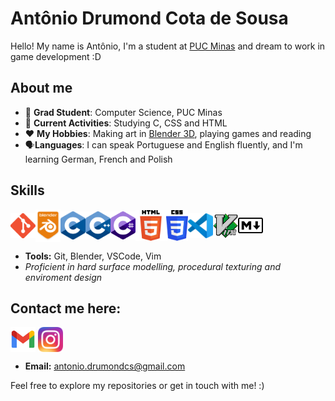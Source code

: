 # Antônio Drumond Cota de Sousa

Hello! My name is Antônio, I'm a student at [PUC Minas](https://www.pucminas.br/destaques/Paginas/default.aspx) and dream to work in game development :D


<h2> About me </h2>

- 📖 **Grad Student**: Computer Science, PUC Minas
- 🌱 **Current Activities**: Studying C, CSS and HTML
- ❤️ **My Hobbies**: Making art in [Blender 3D](https://blender.org), playing games and reading
- 🗣️**Languages**: I can speak Portuguese and English fluently, and I'm learning German, French and Polish


## Skills

<img src="Images/Git.png" alt="Git" style="width:40px;" align="center"><img src="Images/Blender.png" alt="Blender" style="width:40px;" align="center"><img src="Images/C.png" alt="C" style="width:40px;" align="center"><img src="Images/CPP.png" alt="CPP" style="width:40px;" align="center"><img src="Images/Csharp.png" alt="Csharp" style="width:40px;" align="center"><img src="Images/HTML5.png" alt="HTML5" style="width:49px;" align="center"><img src="Images/CSS3.png" alt="CSS3" style="width:35px;" align="center"><img src="Images/VSCode.png" alt="VSCode" style="width:40px;" align="center"><img src="Images/Vim.png" alt="Vim" style="width:40px;" align="center"><img src="Images/Markdown.png" alt="Markdown" style="width:40px;" align="center">

- **Tools:** Git, Blender, VSCode, Vim
- *Proficient in hard surface modelling, procedural texturing and enviroment design*


## Contact me here:
<a href="mailto:antonio.drumondcs@gmail.com"><img src="Images/Gmail.png" alt="Gmail" style="width:40px;" align="center"></a> <a href="https://www.instagram.com/antoniosousa.art/"><img src="Images/Insta.png" alt="Insta" style="width:40px;" align="center"></a>
+ **Email:** antonio.drumondcs@gmail.com

Feel free to explore my repositories or get in touch with me! :)
